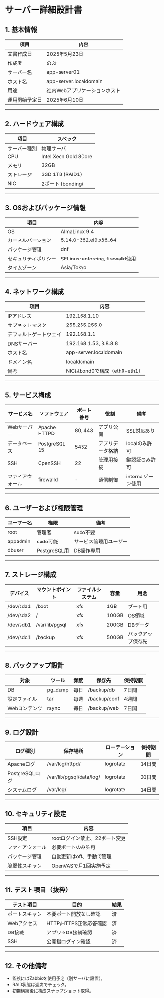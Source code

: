 # サーバー詳細設計書

## 1. 基本情報

| 項目 | 内容 |
|------|------|
| 文書作成日 | 2025年5月23日 |
| 作成者 | のぶ |
| サーバー名 | app-server01 |
| ホスト名 | app-server.localdomain |
| 用途 | 社内Webアプリケーションホスト |
| 運用開始予定日 | 2025年6月10日 |

---

## 2. ハードウェア構成

| 項目 | スペック |
|------|----------|
| サーバー種別 | 物理サーバ |
| CPU | Intel Xeon Gold 8Core |
| メモリ | 32GB |
| ストレージ | SSD 1TB (RAID1) |
| NIC | 2ポート (bonding) |

---

## 3. OSおよびパッケージ情報

| 項目 | 内容 |
|------|------|
| OS | AlmaLinux 9.4 |
| カーネルバージョン | 5.14.0-362.el9.x86_64 |
| パッケージ管理 | dnf |
| セキュリティポリシー | SELinux: enforcing, firewalld使用 |
| タイムゾーン | Asia/Tokyo |

---

## 4. ネットワーク構成

| 項目 | 内容 |
|------|------|
| IPアドレス | 192.168.1.10 |
| サブネットマスク | 255.255.255.0 |
| デフォルトゲートウェイ | 192.168.1.1 |
| DNSサーバー | 192.168.1.53, 8.8.8.8 |
| ホスト名 | app-server.localdomain |
| ドメイン名 | localdomain |
| 備考 | NICはbond0で構成（eth0+eth1） |

---

## 5. サービス構成

| サービス名 | ソフトウェア | ポート番号 | 役割 | 備考 |
|------------|--------------|------------|------|------|
| Webサーバー | Apache HTTPD | 80, 443 | アプリ公開 | SSL対応あり |
| データベース | PostgreSQL 15 | 5432 | アプリデータ格納 | localのみ許可 |
| SSH | OpenSSH | 22 | 管理用接続 | 鍵認証のみ許可 |
| ファイアウォール | firewalld | - | 通信制御 | internalゾーン使用 |

---

## 6. ユーザーおよび権限管理

| ユーザー名 | 権限 | 備考 |
|------------|------|------|
| root | 管理者 | sudo不要 |
| appadmin | sudo可能 | サービス管理用ユーザー |
| dbuser | PostgreSQL用 | DB操作専用 |

---

## 7. ストレージ構成

| デバイス | マウントポイント | ファイルシステム | 容量 | 用途 |
|----------|------------------|------------------|------|------|
| /dev/sda1 | /boot            | xfs              | 1GB  | ブート用 |
| /dev/sda2 | /                | xfs              | 100GB| OS領域 |
| /dev/sdb1 | /var/lib/pgsql   | xfs              | 200GB| DBデータ |
| /dev/sdc1 | /backup          | xfs              | 500GB| バックアップ保存先 |

---

## 8. バックアップ設計

| 対象 | ツール | 頻度 | 保存先 | 保持期間 |
|------|--------|------|--------|----------|
| DB | pg_dump | 毎日 | /backup/db | 7日間 |
| 設定ファイル | tar | 毎週 | /backup/conf | 4週間 |
| Webコンテンツ | rsync | 毎日 | /backup/web | 7日間 |

---

## 9. ログ設計

| ログ種別 | 保存場所 | ローテーション | 保持期間 |
|----------|-----------|----------------|-----------|
| Apacheログ | /var/log/httpd/ | logrotate | 14日間 |
| PostgreSQLログ | /var/lib/pgsql/data/log/ | logrotate | 30日間 |
| システムログ | /var/log/ | logrotate | 14日間 |

---

## 10. セキュリティ設定

| 項目 | 内容 |
|------|------|
| SSH設定 | rootログイン禁止、22ポート変更 |
| ファイアウォール | 必要ポートのみ許可 |
| パッケージ管理 | 自動更新はoff、手動で管理 |
| 脆弱性スキャン | OpenVASで月1回実施予定 |

---

## 11. テスト項目（抜粋）

| テスト項目 | 目的 | 結果 |
|------------|------|------|
| ポートスキャン | 不要ポート開放なし確認 | 済 |
| Webアクセス | HTTP/HTTPS正常応答確認 | 済 |
| DB接続 | アプリ→DB接続確認 | 済 |
| SSH | 公開鍵ログイン確認 | 済 |

---

## 12. その他備考

- 監視にはZabbixを使用予定（別サーバに設置）。
- RAID状態は週次でチェック。
- 初期構築後に構成スナップショット取得。


